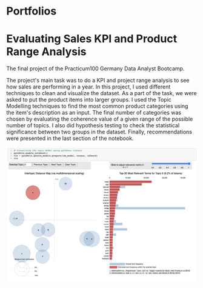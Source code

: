 # Portfolios
# Evaluating Sales KPI and Product Range Analysis
The final project of the Practicum100 Germany Data Analyst Bootcamp. 

The project's main task was to do a KPI and project range analysis to see how sales are performing in a year. In this project, I used different techniques to clean and visualize the dataset. As a part of the task, we were asked to put the product items into larger groups. I used the Topic Modelling techniques to find the most common product categories using the item's description as an input. The final number of categories was chosen by evaluating the coherence value of a given range of the possible number of topics. I also did hypothesis testing to check the statistical significance between two groups in the dataset. Finally, recommendations were presented in the last section of the notebook.


![pyLDAviz](pyLDAviz_img.png "Product Range")